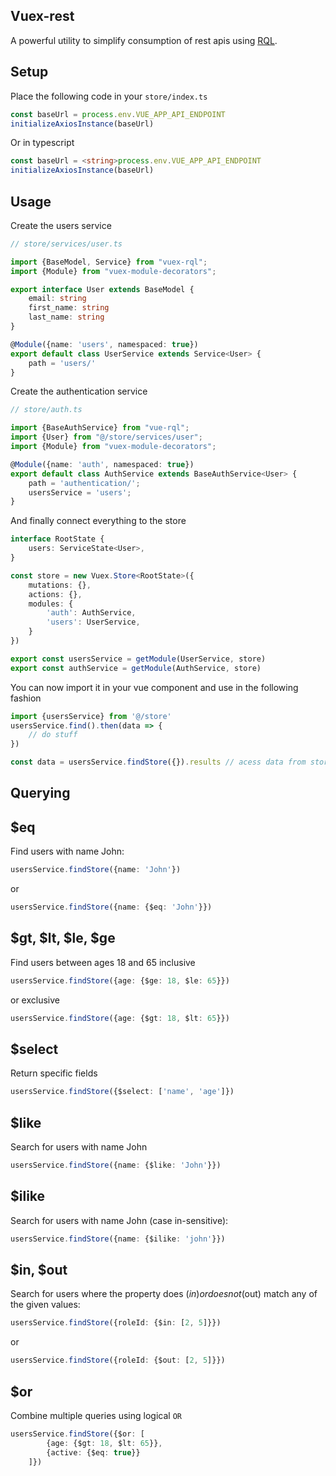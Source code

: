 ## Vuex-rest

A powerful utility to simplify consumption of rest apis
using [RQL](https://connect.cloudblue.com/community/developers/api/rql/).

## Setup

Place the following code in your `store/index.ts`

```javascript
const baseUrl = process.env.VUE_APP_API_ENDPOINT
initializeAxiosInstance(baseUrl)
```

Or in typescript

```typescript
const baseUrl = <string>process.env.VUE_APP_API_ENDPOINT
initializeAxiosInstance(baseUrl)
```

## Usage
Create the users service

```typescript
// store/services/user.ts

import {BaseModel, Service} from "vuex-rql";
import {Module} from "vuex-module-decorators";

export interface User extends BaseModel {
	email: string
	first_name: string
	last_name: string
}

@Module({name: 'users', namespaced: true})
export default class UserService extends Service<User> {
	path = 'users/'
}
```

Create the authentication service

```typescript
// store/auth.ts

import {BaseAuthService} from "vue-rql";
import {User} from "@/store/services/user";
import {Module} from "vuex-module-decorators";

@Module({name: 'auth', namespaced: true})
export default class AuthService extends BaseAuthService<User> {
	path = 'authentication/';
	usersService = 'users';
}
```

And finally connect everything to the store

```typescript
interface RootState {
	users: ServiceState<User>,
}

const store = new Vuex.Store<RootState>({
	mutations: {},
	actions: {},
	modules: {
		'auth': AuthService,
		'users': UserService,
	}
})

export const usersService = getModule(UserService, store)
export const authService = getModule(AuthService, store)
```

You can now import it in your vue component and use in the following fashion

```typescript
import {usersService} from '@/store'
usersService.find().then(data => {
	// do stuff
})

const data = usersService.findStore({}).results // acess data from store
```

## Querying

## $eq

Find users with name John: 
```typescript
usersService.findStore({name: 'John'})
```
or
```typescript
usersService.findStore({name: {$eq: 'John'}})
```

## $gt, $lt, $le, $ge
Find users between ages 18 and 65 inclusive

```typescript
usersService.findStore({age: {$ge: 18, $le: 65}})
```
or exclusive
```typescript
usersService.findStore({age: {$gt: 18, $lt: 65}})
```

## $select
Return specific fields
```typescript
usersService.findStore({$select: ['name', 'age']})
```

## $like
Search for users with name John
```typescript
usersService.findStore({name: {$like: 'John'}})
```

## $ilike
Search for users with name John (case in-sensitive):
```typescript
usersService.findStore({name: {$ilike: 'john'}})
```

## $in, $out
Search for users where the property does ($in) or does not ($out) match any of the given values:
```typescript
usersService.findStore({roleId: {$in: [2, 5]}})
```
or
```typescript
usersService.findStore({roleId: {$out: [2, 5]}})
```

## $or
Combine multiple queries using logical `OR`
```typescript
usersService.findStore({$or: [
        {age: {$gt: 18, $lt: 65}},
        {active: {$eq: true}}
    ]})
```

